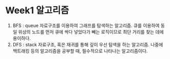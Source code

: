 # Week1 알고리즘

1. BFS : queue 자료구조를 이용하여 그래프를 탐색하는 알고리즘. 큐를 이용하여 동일 위상의 노드를 먼저 큐에 싹다 넣었다가 빼는 로직이므로 최단 거리를 찾는 데에 용이하다.
2. DFS : stack 자료구조, 혹은 재귀를 통해 깊이 우선 탐색을 하는 알고리즘. 나중에 백트래킹 등의 알고리즘을 공부할 때, 필수적으로 나타나는 알고리즘이다.
